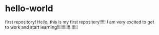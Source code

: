 # hello-world
first repository!
Hello, this is my first repository!!!!! I am very excited to get to work and start learning!!!!!!!!!!!!!!!!!
